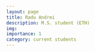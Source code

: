 ```yaml
---
layout: page
title: Radu Andrei
description: M.S. student (ETH)
img:
importance: 1
category: current students
---
```


